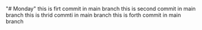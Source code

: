 "# Monday" 
this is firt commit in main branch
this is second commit in main branch
this is thrid commti in main branch
this is forth commit in main branch